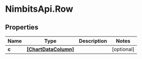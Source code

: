 # NimbitsApi.Row

## Properties
Name | Type | Description | Notes
------------ | ------------- | ------------- | -------------
**c** | [**[ChartDataColumn]**](ChartDataColumn.md) |  | [optional] 


